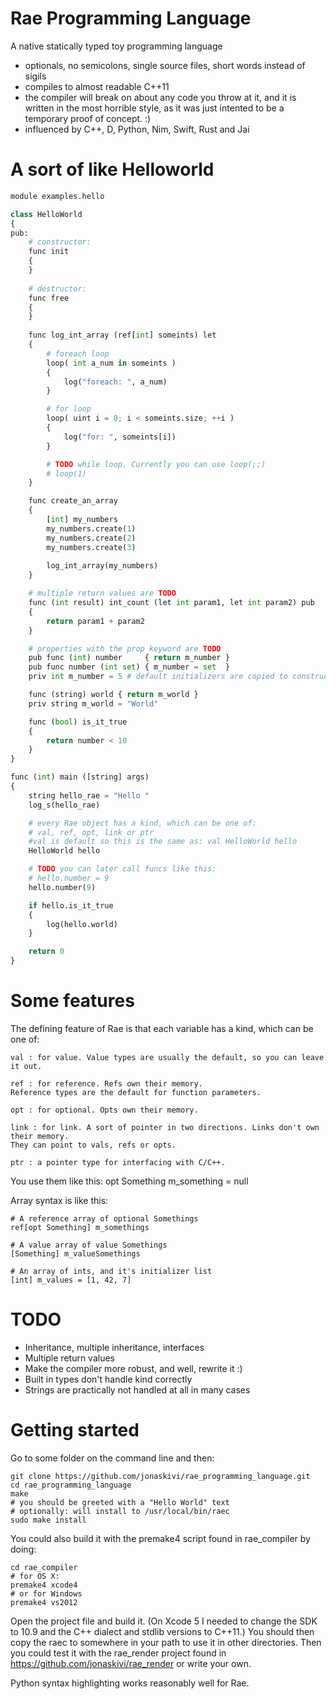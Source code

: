 Rae Programming Language
========================

A native statically typed toy programming language
- optionals, no semicolons, single source files, short words instead of sigils
- compiles to almost readable C++11
- the compiler will break on about any code you throw at it, and it is written in the most horrible style, as it was just intented to be a temporary proof of concept. :)
- influenced by C++, D, Python, Nim, Swift, Rust and Jai

# A sort of like Helloworld

```python
module examples.hello

class HelloWorld
{
pub:
	# constructor:
	func init
	{
	}
	
	# destructor:
	func free
	{
	}
	
	func log_int_array (ref[int] someints) let
	{
		# foreach loop
		loop( int a_num in someints )
		{
			log("foreach: ", a_num)
		}

		# for loop
		loop( uint i = 0; i < someints.size; ++i )
		{
			log("for: ", someints[i])
		}

		# TODO while loop. Currently you can use loop(;;)
		# loop(1)
	}

	func create_an_array
	{
		[int] my_numbers
		my_numbers.create(1)
		my_numbers.create(2)
		my_numbers.create(3)
		
		log_int_array(my_numbers)
	}

	# multiple return values are TODO
	func (int result) int_count (let int param1, let int param2) pub
	{
		return param1 + param2
	}

	# properties with the prop keyword are TODO
	pub func (int) number     { return m_number }
	pub func number (int set) { m_number = set  }
	priv int m_number = 5 # default initializers are copied to constructors.

	func (string) world { return m_world }
	priv string m_world = "World"

	func (bool) is_it_true
	{
		return number < 10
	}
}

func (int) main ([string] args)
{
	string hello_rae = "Hello "
	log_s(hello_rae)

	# every Rae object has a kind, which can be one of:
	# val, ref, opt, link or ptr
	#val is default so this is the same as: val HelloWorld hello
	HelloWorld hello

	# TODO you can later call funcs like this:
	# hello.number = 9
	hello.number(9)

	if hello.is_it_true
	{
		log(hello.world)
	}

	return 0
}
```


# Some features

The defining feature of Rae is that each variable has a kind, which can be one of:
	
	val : for value. Value types are usually the default, so you can leave it out.
	
	ref : for reference. Refs own their memory.
	Reference types are the default for function parameters.
	
	opt : for optional. Opts own their memory.
	
	link : for link. A sort of pointer in two directions. Links don't own their memory.
	They can point to vals, refs or opts.
	
	ptr : a pointer type for interfacing with C/C++.

You use them like this:
	opt Something m_something = null

Array syntax is like this:
	
	# A reference array of optional Somethings
	ref[opt Something] m_somethings

	# A value array of value Somethings
	[Something] m_valueSomethings

	# An array of ints, and it's initializer list
	[int] m_values = [1, 42, 7]


# TODO
- Inheritance, multiple inheritance, interfaces
- Multiple return values
- Make the compiler more robust, and well, rewrite it :)
- Built in types don't handle kind correctly
- Strings are practically not handled at all in many cases

# Getting started

Go to some folder on the command line and then:

	git clone https://github.com/jonaskivi/rae_programming_language.git
	cd rae_programming_language
	make
	# you should be greeted with a "Hello World" text
	# optionally: will install to /usr/local/bin/raec
	sudo make install

You could also build it with the premake4 script found in rae_compiler by doing:

	cd rae_compiler
	# for OS X:
	premake4 xcode4
	# or for Windows
	premake4 vs2012

Open the project file and build it. (On Xcode 5 I needed to change the SDK to 10.9 and the C++ dialect and stdlib versions to C++11.)
You should then copy the raec to somewhere in your path to use it in other directories.
Then you could test it with the rae_render project found in https://github.com/jonaskivi/rae_render
or write your own.

Python syntax highlighting works reasonably well for Rae.



